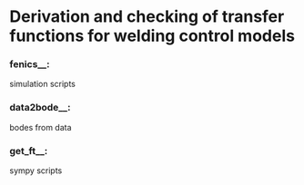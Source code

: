 # Derivation and checking of transfer functions for welding control models

### fenics__:
simulation scripts

### data2bode__:
bodes from data

### get_ft__:
sympy scripts
